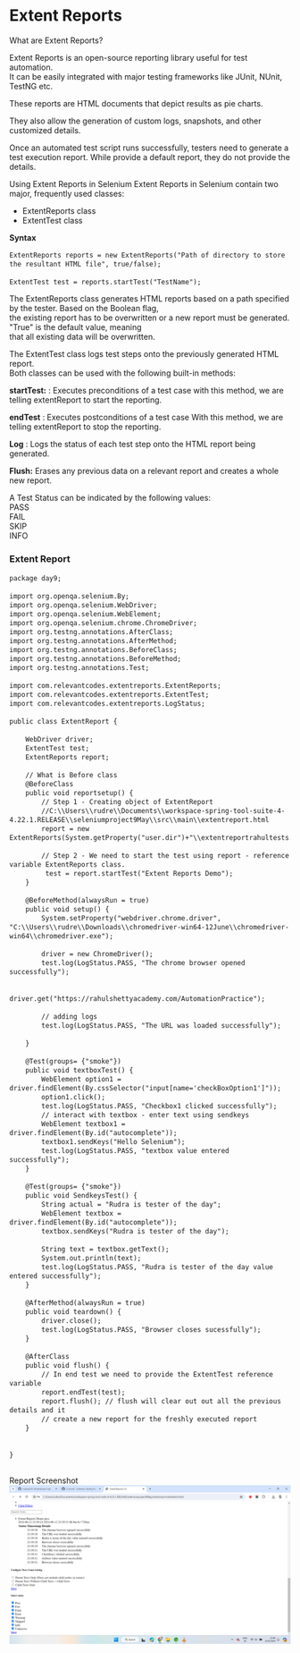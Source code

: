 # Extent Reports
What are Extent Reports?

Extent Reports is an open-source reporting library useful for test automation.  
It can be easily integrated with major testing frameworks like JUnit, NUnit, TestNG etc. 

These reports are HTML documents that depict results as pie charts.

They also allow the generation of custom logs, snapshots, and other customized details.

Once an automated test script runs successfully, testers need to generate a test
execution report. While provide a default report, they do not provide the details.  

Using Extent Reports in Selenium
Extent Reports in Selenium contain two major, frequently used classes:  
* ExtentReports class
* ExtentTest class

**Syntax**
```
ExtentReports reports = new ExtentReports("Path of directory to store the resultant HTML file", true/false);

ExtentTest test = reports.startTest("TestName");

```
The ExtentReports class generates HTML reports based on a path specified by the tester. Based on the Boolean flag,   
the existing  report has to be overwritten or a new report must be generated. "True" is the default value, meaning   
that all existing data will be overwritten.

The ExtentTest class logs test steps onto the previously generated HTML report.  
Both classes can be used with the following built-in methods:

**startTest:** : Executes preconditions of a test case
with this method, we are telling extentReport to start the reporting.

**endTest** : Executes postconditions of a test case
With this method, we are telling extentReport to stop the reporting.

**Log** : Logs the status of each test step onto the HTML report being generated.

**Flush:** Erases any previous data on a relevant report and creates a whole new report.

A Test Status can be indicated by the following values:  
PASS  
FAIL  
SKIP  
INFO  

### Extent Report
```
package day9;

import org.openqa.selenium.By;
import org.openqa.selenium.WebDriver;
import org.openqa.selenium.WebElement;
import org.openqa.selenium.chrome.ChromeDriver;
import org.testng.annotations.AfterClass;
import org.testng.annotations.AfterMethod;
import org.testng.annotations.BeforeClass;
import org.testng.annotations.BeforeMethod;
import org.testng.annotations.Test;

import com.relevantcodes.extentreports.ExtentReports;
import com.relevantcodes.extentreports.ExtentTest;
import com.relevantcodes.extentreports.LogStatus;

public class ExtentReport {
	
	WebDriver driver;
	ExtentTest test;
	ExtentReports report;
	
	// What is Before class
	@BeforeClass
	public void reportsetup() {
		// Step 1 - Creating object of ExtentReport
		//C:\\Users\\rudre\\Documents\\workspace-spring-tool-suite-4-4.22.1.RELEASE\\seleniumproject9May\\src\\main\\extentreport.html
		report = new ExtentReports(System.getProperty("user.dir")+"\\extentreportrahultests.html");
		
		// Step 2 - We need to start the test using report - reference variable ExtentReports class.
		 test = report.startTest("Extent Reports Demo");
	}
	
	@BeforeMethod(alwaysRun = true)
	public void setup() {
		System.setProperty("webdriver.chrome.driver", "C:\\Users\\rudre\\Downloads\\chromedriver-win64-12June\\chromedriver-win64\\chromedriver.exe");

		driver = new ChromeDriver();
		test.log(LogStatus.PASS, "The chrome browser opened successfully");

		driver.get("https://rahulshettyacademy.com/AutomationPractice");
		
		// adding logs
		test.log(LogStatus.PASS, "The URL was loaded successfully");
	
	}
	
	@Test(groups= {"smoke"})
	public void textboxTest() {
		WebElement option1 = driver.findElement(By.cssSelector("input[name='checkBoxOption1']"));
		option1.click();
		test.log(LogStatus.PASS, "Checkbox1 clicked successfully");
		// interact with textbox - enter text using sendkeys
		WebElement textbox1 = driver.findElement(By.id("autocomplete"));
		textbox1.sendKeys("Hello Selenium");
		test.log(LogStatus.PASS, "textbox value entered successfully");
	}
	
	@Test(groups= {"smoke"})
	public void SendkeysTest() {
		String actual = "Rudra is tester of the day";
		WebElement textbox = driver.findElement(By.id("autocomplete"));
		textbox.sendKeys("Rudra is tester of the day");
		
		String text = textbox.getText();
		System.out.println(text);
		test.log(LogStatus.PASS, "Rudra is tester of the day value entered successfully");
	}
	
	@AfterMethod(alwaysRun = true)
	public void teardown() {
		driver.close();
		test.log(LogStatus.PASS, "Browser closes sucessfully");
	}
	
	@AfterClass
	public void flush() {
		// In end test we need to provide the ExtentTest reference variable
		report.endTest(test);
		report.flush(); // flush will clear out out all the previous details and it 
		// create a new report for the freshly executed report
	}
	
	
}


```

Report Screenshot
![alt text](image-30.png)